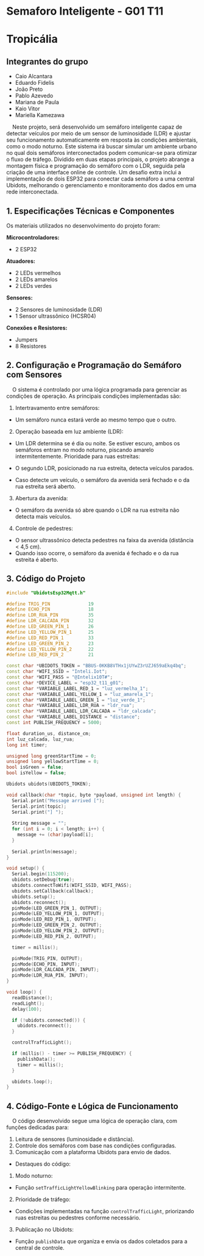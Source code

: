 # Semaforo Inteligente - G01 T11

# Tropicália
## Integrantes do grupo

- Caio Alcantara
- Eduardo Fidelis
- João Preto
- Pablo Azevedo
- Mariana de Paula
- Kaio Vitor
- Mariella Kamezawa

&nbsp;&nbsp;&nbsp;&nbsp;Neste projeto, será desenvolvido um semáforo inteligente capaz de detectar veículos por meio de um sensor de luminosidade (LDR) e ajustar seu funcionamento automaticamente em resposta às condições ambientais, como o modo noturno. Este sistema irá buscar simular um ambiente urbano no qual dois semáforos interconectados podem comunicar-se para otimizar o fluxo de tráfego. Dividido em duas etapas principais, o projeto abrange a montagem física e programação do semáforo com o LDR, seguida pela criação de uma interface online de controle. Um desafio extra inclui a implementação de dois ESP32 para conectar cada semáforo a uma central Ubidots, melhorando o gerenciamento e monitoramento dos dados em uma rede interconectada.

## 1. Especificações Técnicas e Componentes

Os materiais utilizados no desenvolvimento do projeto foram:

**Microcontroladores:**

- 2 ESP32

**Atuadores:**

- 2 LEDs vermelhos
- 2 LEDs amarelos
- 2 LEDs verdes

**Sensores:**

- 2 Sensores de luminosidade (LDR)
- 1 Sensor ultrassônico (HCSR04)

**Conexões e Resistores:**

- Jumpers
- 8 Resistores

## 2. Configuração e Programação do Semáforo com Sensores

&nbsp;&nbsp;&nbsp;&nbsp;O sistema é controlado por uma lógica programada para gerenciar as condições de operação. As principais condições implementadas são:

1. Intertravamento entre semáforos:

- Um semáforo nunca estará verde ao mesmo tempo que o outro.

2. Operação baseada em luz ambiente (LDR):

- Um LDR determina se é dia ou noite. Se estiver escuro, ambos os semáforos entram no modo noturno, piscando amarelo intermitentemente.
Prioridade para ruas estreitas:

- O segundo LDR, posicionado na rua estreita, detecta veículos parados.
- Caso detecte um veículo, o semáforo da avenida será fechado e o da rua estreita será aberto.

3. Abertura da avenida:

- O semáforo da avenida só abre quando o LDR na rua estreita não detecta mais veículos.

4. Controle de pedestres:

- O sensor ultrassônico detecta pedestres na faixa da avenida (distância < 4,5 cm).
- Quando isso ocorre, o semáforo da avenida é fechado e o da rua estreita é aberto.

## 3. Código do Projeto

```cpp
#include "UbidotsEsp32Mqtt.h"

#define TRIG_PIN              19
#define ECHO_PIN              18
#define LDR_RUA_PIN           35
#define LDR_CALCADA_PIN       32
#define LED_GREEN_PIN_1       26
#define LED_YELLOW_PIN_1      25
#define LED_RED_PIN_1         33
#define LED_GREEN_PIN_2       23
#define LED_YELLOW_PIN_2      22
#define LED_RED_PIN_2         21

const char *UBIDOTS_TOKEN = "BBUS-0KKB8VTHx1jUYwZ3rUZJ659aEkq4bq";
const char *WIFI_SSID = "Inteli.Iot";
const char *WIFI_PASS = "@Intelix10T#";
const char *DEVICE_LABEL = "esp32_t11_g01";
const char *VARIABLE_LABEL_RED_1 = "luz_vermelha_1";
const char *VARIABLE_LABEL_YELLOW_1 = "luz_amarela_1";
const char *VARIABLE_LABEL_GREEN_1 = "luz_verde_1";
const char *VARIABLE_LABEL_LDR_RUA = "ldr_rua";
const char *VARIABLE_LABEL_LDR_CALCADA = "ldr_calcada";
const char *VARIABLE_LABEL_DISTANCE = "distance";
const int PUBLISH_FREQUENCY = 5000;

float duration_us, distance_cm;
int luz_calcada, luz_rua;
long int timer;

unsigned long greenStartTime = 0;
unsigned long yellowStartTime = 0;
bool isGreen = false;
bool isYellow = false;

Ubidots ubidots(UBIDOTS_TOKEN);

void callback(char *topic, byte *payload, unsigned int length) {
  Serial.print("Message arrived [");
  Serial.print(topic);
  Serial.print("] ");
 
  String message = "";
  for (int i = 0; i < length; i++) {
    message += (char)payload[i];
  }
 
  Serial.println(message);
}

void setup() {
  Serial.begin(115200);
  ubidots.setDebug(true);
  ubidots.connectToWifi(WIFI_SSID, WIFI_PASS);
  ubidots.setCallback(callback);
  ubidots.setup();
  ubidots.reconnect();
  pinMode(LED_GREEN_PIN_1, OUTPUT);
  pinMode(LED_YELLOW_PIN_1, OUTPUT);
  pinMode(LED_RED_PIN_1, OUTPUT);
  pinMode(LED_GREEN_PIN_2, OUTPUT);
  pinMode(LED_YELLOW_PIN_2, OUTPUT);
  pinMode(LED_RED_PIN_2, OUTPUT);

  timer = millis();

  pinMode(TRIG_PIN, OUTPUT);
  pinMode(ECHO_PIN, INPUT);
  pinMode(LDR_CALCADA_PIN, INPUT);
  pinMode(LDR_RUA_PIN, INPUT);
}

void loop() {  
  readDistance();
  readLight();
  delay(100);

  if (!ubidots.connected()) {
    ubidots.reconnect();
  }

  controlTrafficLight();

  if (millis() - timer >= PUBLISH_FREQUENCY) {
    publishData();
    timer = millis();
  }

  ubidots.loop();
}

```
 
## 4. Código-Fonte e Lógica de Funcionamento

&nbsp;&nbsp;&nbsp;&nbsp;O código desenvolvido segue uma lógica de operação clara, com funções dedicadas para:

1. Leitura de sensores (luminosidade e distância).
2. Controle dos semáforos com base nas condições configuradas.
3. Comunicação com a plataforma Ubidots para envio de dados.

- Destaques do código:

1. Modo noturno:
- Função ```setTrafficLightYellowBlinking``` para operação intermitente.

2. Prioridade de tráfego:
- Condições implementadas na função ```controlTrafficLight```, priorizando ruas estreitas ou pedestres conforme necessário.

3. Publicação no Ubidots:
- Função ```publishData``` que organiza e envia os dados coletados para a central de controle.